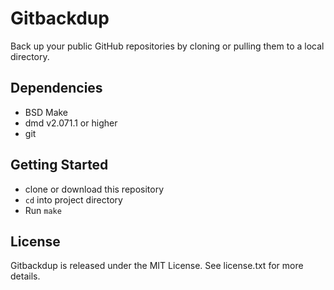 # Gitbackdup

Back up your public GitHub repositories by cloning or pulling them to a local directory.


## Dependencies

* BSD Make
* dmd v2.071.1 or higher
* git

## Getting Started

* clone or download this repository
* `cd` into project directory
* Run `make`


## License

Gitbackdup is released under the MIT License. See license.txt for more details.